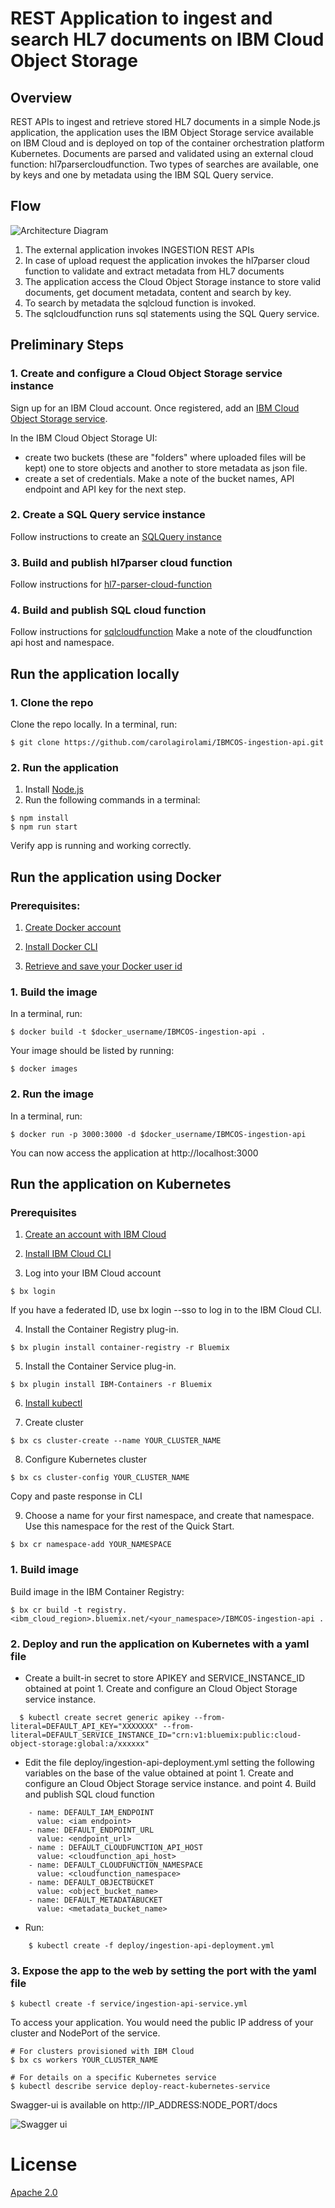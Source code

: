 # REST Application to ingest and search HL7 documents on IBM Cloud Object Storage 

## Overview
REST APIs to ingest and retrieve stored HL7 documents in a simple Node.js application, the application uses the IBM Object Storage service available on IBM Cloud and is deployed on top of the container orchestration platform Kubernetes. Documents are parsed and validated using an external cloud function: hl7parsercloudfunction. Two types of searches are available, one by keys and one by metadata using the IBM SQL Query service.  



## Flow

![Architecture Diagram](images/flow.png)

1. The external application invokes INGESTION REST APIs 
2. In case of upload request the application invokes the hl7parser cloud function to validate and extract metadata from HL7 documents
3. The application access the Cloud Object Storage instance to store valid documents, get document metadata, content and search by key.  
4. To search by metadata the sqlcloud function is invoked.
5. The sqlcloudfunction runs sql statements using the SQL Query service.



## Preliminary Steps

### 1. Create and configure a Cloud Object Storage service instance
Sign up for an IBM Cloud account. Once registered, add an [IBM Cloud Object Storage service](https://console.bluemix.net/catalog/services/cloud-object-storage). 

In the IBM Cloud Object Storage UI:

- create two buckets (these are "folders" where uploaded files will be kept) one to store objects and another to store metadata as json file.
- create a set of credentials. 
Make a note of the bucket names, API endpoint and API key for the next step.

### 2. Create a SQL Query service instance

 Follow instructions to create an [SQLQuery instance](https://console.bluemix.net/docs/services/sql-query/getting-started.html#getting-started-tutorial)

### 3. Build and publish hl7parser cloud function
Follow instructions for [hl7-parser-cloud-function](https://github.com/AnnalisaChiacchi/hl7-parser-cloud-function)

### 4. Build and publish SQL cloud function
Follow instructions for [sqlcloudfunction](https://github.com/IBM-Cloud/sql-query-clients/tree/master/Python/cloud_function)
Make a note of the cloudfunction api host and namespace.


## Run the application locally

### 1. Clone the repo

Clone the repo locally. In a terminal, run:

```
$ git clone https://github.com/carolagirolami/IBMCOS-ingestion-api.git
```

### 2. Run the application
1. Install [Node.js](https://nodejs.org/en/)
2. Run the following commands in a terminal: 

```
$ npm install
$ npm run start
```

Verify app is running and working correctly.



## Run the application using Docker

### Prerequisites:
1. [Create Docker account](https://cloud.docker.com/)
 
2. [Install Docker CLI](https://docs.docker.com/install/)

3. [Retrieve and save your Docker user id](https://cloud.docker.com/)

### 1. Build the image

In a terminal, run:

```
$ docker build -t $docker_username/IBMCOS-ingestion-api .
```

Your image should be listed by running:

```
$ docker images
```

### 2. Run the image

In a terminal, run:

```
$ docker run -p 3000:3000 -d $docker_username/IBMCOS-ingestion-api
```

You can now access the application at http://localhost:3000




## Run the application on Kubernetes

### Prerequisites
1. [Create an account with IBM Cloud](https://console.bluemix.net/registration/)

2. [Install IBM Cloud CLI](https://console.bluemix.net/docs/cli/reference/bluemix_cli/get_started.html#getting-started)

3. Log into your IBM Cloud account

```
$ bx login 
```

If you have a federated ID, use bx login --sso to log in to the IBM Cloud CLI.

4. Install the Container Registry plug-in.

```
$ bx plugin install container-registry -r Bluemix
```

5. Install the Container Service plug-in.

```
$ bx plugin install IBM-Containers -r Bluemix
```

6. [Install kubectl](https://kubernetes.io/docs/tasks/tools/install-kubectl/#install-kubectl)

7. Create cluster

```
$ bx cs cluster-create --name YOUR_CLUSTER_NAME
```

8. Configure Kubernetes cluster

```
$ bx cs cluster-config YOUR_CLUSTER_NAME
```

Copy and paste response in CLI

9. Choose a name for your first namespace, and create that namespace. Use this namespace for the rest of the Quick Start.

```
$ bx cr namespace-add YOUR_NAMESPACE
```


### 1. Build image

Build image in the IBM Container Registry: 

```
$ bx cr build -t registry.<ibm_cloud_region>.bluemix.net/<your_namespace>/IBMCOS-ingestion-api .
```

### 2. Deploy and run the application on Kubernetes with a yaml file

- Create a built-in secret to store APIKEY and SERVICE_INSTANCE_ID obtained at point 1. Create and configure an Cloud Object Storage service instance. 

```
  $ kubectl create secret generic apikey --from-literal=DEFAULT_API_KEY="XXXXXXX" --from-literal=DEFAULT_SERVICE_INSTANCE_ID="crn:v1:bluemix:public:cloud-object-storage:global:a/xxxxxx"
```

- Edit the file deploy/ingestion-api-deployment.yml setting the following variables on the base of the value 
obtained at point 1. Create and configure an Cloud Object Storage service instance.  and point  4. Build and publish SQL cloud function

```
    - name: DEFAULT_IAM_ENDPOINT 
      value: <iam endpoint>
    - name: DEFAULT_ENDPOINT_URL 
      value: <endpoint_url>
    - name : DEFAULT_CLOUDFUNCTION_API_HOST
      value: <cloudfunction_api_host>
    - name: DEFAULT_CLOUDFUNCTION_NAMESPACE
      value: <cloudfunction_namespace>
    - name: DEFAULT_OBJECTBUCKET
      value: <object_bucket_name>  
    - name: DEFAULT_METADATABUCKET
      value: <metadata_bucket_name>  
```
- Run:

```
    $ kubectl create -f deploy/ingestion-api-deployment.yml
```

### 3. Expose the app to the web by setting the port with the yaml file

```
$ kubectl create -f service/ingestion-api-service.yml
```

To access your application. You would need the public IP address of your cluster and NodePort of the service.

```
# For clusters provisioned with IBM Cloud
$ bx cs workers YOUR_CLUSTER_NAME

# For details on a specific Kubernetes service
$ kubectl describe service deploy-react-kubernetes-service
```

Swagger-ui is available on http://IP_ADDRESS:NODE_PORT/docs

![Swagger ui](images/swagger_ui.png)

# License

[Apache 2.0](LICENSE)